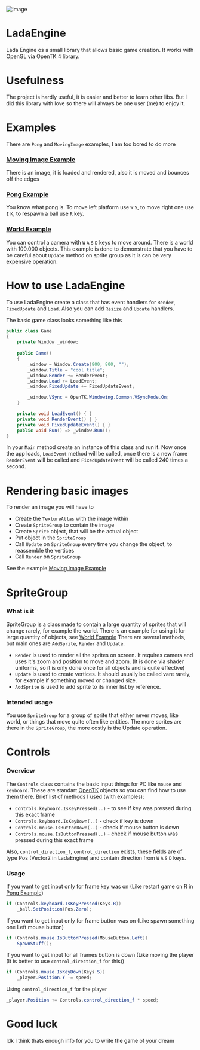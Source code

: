 ![image](https://media.discordapp.net/attachments/952637214574141540/994476470036611122/IMG20220501143811_01.jpg?width=507&height=676)

# LadaEngine
Lada Engine os a small library that allows basic game creation.
It works with OpenGL via OpenTK 4 library.

# Usefulness
The project is hardly useful, it is easier and better to learn other libs. But I did this library with love so there will always be one user (me) to enjoy it.

# Examples
There are `Pong` and `MovingImage` examples, I am too bored to do more

### [Moving Image Example](https://github.com/arthur100500/LadaEngine/tree/main/examples/MovingImage)
There is an image, it is loaded and rendered, also it is moved and bounces off the edges

### [Pong Example](https://github.com/arthur100500/LadaEngine/tree/main/examples/Pong)
You know what pong is. To move left platform use `W` `S`, to move right one use `I` `K`, to respawn a ball use `R` key.

### [World Example](https://github.com/arthur100500/LadaEngine/tree/main/examples/MovingCamera)
You can control a camera with `W` `A` `S` `D` keys to move around. There is a world with 100.000 objects.
This example is done to demonstrate that you have to be careful about `Update` method on sprite group as it is can be very expensive operation.

# How to use LadaEngine
To use LadaEngine create a class that has event handlers for `Render`, `FixedUpdate` and `Load`. Also you can add `Resize` and `Update` handlers.

The basic game class looks something like this
```csharp
public class Game
{
    private Window _window;
    
    public Game()
    {
        _window = Window.Create(800, 800, "");
        _window.Title = "cool title";
        _window.Render += RenderEvent;
        _window.Load += LoadEvent;
        _window.FixedUpdate += FixedUpdateEvent;

        _window.VSync = OpenTK.Windowing.Common.VSyncMode.On;
    }

    private void LoadEvent() { }
    private void RenderEvent() { }
    private void FixedUpdateEvent() { }
    public void Run() => _window.Run();
}
```

In your `Main` method create an instance of this class and run it.
Now once the app loads, `LoadEvent` method will be called, once there is a new frame `RenderEvent` will be called and `FixedUpdateEvent` will be called 240 times a second.

# Rendering basic images
To render an image you will have to
- Create the `TextureAtlas` with the image within
- Create `SpriteGroup` to contain the image
- Create `Sprite` object, that will be the actual object
- Put object in the `SpriteGroup`
- Call `Update` on `SpriteGroup` every time you change the object, to reassemble the vertices
- Call `Render` on `SpriteGroup`

See the example [Moving Image Example](https://github.com/arthur100500/LadaEngine/tree/main/examples/MovingImage)

# SpriteGroup
### What is it
SpriteGroup is a class made to contain a large quantity of sprites that will change rarely, for example the world.
There is an example for using it for large quantity of objects, see [World Example](https://github.com/arthur100500/LadaEngine/tree/main/examples/MovingCamera)
There are several methods, but main ones are `AddSprite`, `Render` and `Update`.
- `Render` is used to render all the sprites on screen. It requires camera and uses it's zoom and position to move and zoom. (It is done via shader uniforms, so it is only done once for all objects and is quite effective)
- `Update` is used to create vertices. It should usually be called vare rarely, for example if something moved or changed size. 
- `AddSprite` is used to add sprite to its inner list by reference.

### Intended usage
You use `SpriteGroup` for a group of sprite that either never moves, like world, or things that move quite often like entities. The more sprites are there in the `SpriteGroup`, the more costly is the Update operation.

# Controls
### Overview
The `Controls` class contains the basic input things for PC like `mouse` and `keyboard`. These are standart [OpenTK](https://opentk.net/) objects so you can find how to use them there.
Brief list of methods I used (with examples):
- `Controls.keyboard.IsKeyPressed(..)` - to see if key was pressed during this exact frame
- `Controls.keyboard.IsKeyDown(..)` - check if key is down
- `Controls.mouse.IsButtonDown(..)` - check if mouse button is down
- `Controls.mouse.IsButtonPressed(..)` - check if mouse button was pressed during this exact frame

Also, `control_direction_f`, `control_direction` exists, these fields are of type Pos (Vector2 in LadaEngine) and contain direction from `W` `A` `S` `D` keys.

### Usage
If you want to get input only for frame key was on (Like restart game on R in [Pong Example](https://github.com/arthur100500/LadaEngine/tree/main/examples/Pong))
```csharp
if (Controls.keyboard.IsKeyPressed(Keys.R))
    _ball.SetPosition(Pos.Zero);
```
If you want to get input only for frame button was on (Like spawn something one Left mouse button)
```csharp
if (Controls.mouse.IsButtonPressed(MouseButton.Left))
    SpawnStuff();
```
If you want to get input for all frames button is down (Like moving the player (It is better to use `control_direction_f` for this))
```csharp
if (Controls.mouse.IsKeyDown(Keys.S))
    _player.Position.Y -= speed;
```
Using `control_direction_f` for the player
```csharp
_player.Position += Controls.control_direction_f * speed;
```

# Good luck
Idk I think thats enough info for you to write the game of your dream
